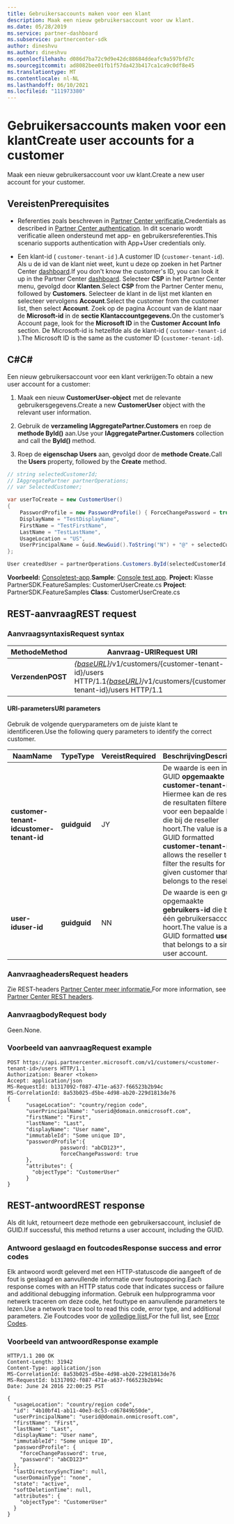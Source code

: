 ```yaml
---
title: Gebruikersaccounts maken voor een klant
description: Maak een nieuw gebruikersaccount voor uw klant.
ms.date: 05/28/2019
ms.service: partner-dashboard
ms.subservice: partnercenter-sdk
author: dineshvu
ms.author: dineshvu
ms.openlocfilehash: d086d7ba72c9d9e42dc88684ddeafc9a597bfd7c
ms.sourcegitcommit: ad8082bee01fb1f57da423b417ca1ca9c0df8e45
ms.translationtype: MT
ms.contentlocale: nl-NL
ms.lasthandoff: 06/10/2021
ms.locfileid: "111973380"
---
```

# <a name="create-user-accounts-for-a-customer"></a><span data-ttu-id="68683-103">Gebruikersaccounts maken voor een klant</span><span class="sxs-lookup"><span data-stu-id="68683-103">Create user accounts for a customer</span></span>

<span data-ttu-id="68683-104">Maak een nieuw gebruikersaccount voor uw klant.</span><span class="sxs-lookup"><span data-stu-id="68683-104">Create a new user account for your customer.</span></span>

## <a name="prerequisites"></a><span data-ttu-id="68683-105">Vereisten</span><span class="sxs-lookup"><span data-stu-id="68683-105">Prerequisites</span></span>

- <span data-ttu-id="68683-106">Referenties zoals beschreven in [Partner Center verificatie.](partner-center-authentication.md)</span><span class="sxs-lookup"><span data-stu-id="68683-106">Credentials as described in [Partner Center authentication](partner-center-authentication.md).</span></span> <span data-ttu-id="68683-107">In dit scenario wordt verificatie alleen ondersteund met app- en gebruikersreferenties.</span><span class="sxs-lookup"><span data-stu-id="68683-107">This scenario supports authentication with App+User credentials only.</span></span>

- <span data-ttu-id="68683-108">Een klant-id ( `customer-tenant-id` ).</span><span class="sxs-lookup"><span data-stu-id="68683-108">A customer ID (`customer-tenant-id`).</span></span> <span data-ttu-id="68683-109">Als u de id van de klant niet weet, kunt u deze op zoeken in het Partner Center [dashboard](https://partner.microsoft.com/dashboard).</span><span class="sxs-lookup"><span data-stu-id="68683-109">If you don't know the customer's ID, you can look it up in the Partner Center [dashboard](https://partner.microsoft.com/dashboard).</span></span> <span data-ttu-id="68683-110">Selecteer **CSP** in het Partner Center menu, gevolgd door **Klanten**.</span><span class="sxs-lookup"><span data-stu-id="68683-110">Select **CSP** from the Partner Center menu, followed by **Customers**.</span></span> <span data-ttu-id="68683-111">Selecteer de klant in de lijst met klanten en selecteer vervolgens **Account**.</span><span class="sxs-lookup"><span data-stu-id="68683-111">Select the customer from the customer list, then select **Account**.</span></span> <span data-ttu-id="68683-112">Zoek op de pagina Account van de klant naar de **Microsoft-id** in de **sectie Klantaccountgegevens.**</span><span class="sxs-lookup"><span data-stu-id="68683-112">On the customer’s Account page, look for the **Microsoft ID** in the **Customer Account Info** section.</span></span> <span data-ttu-id="68683-113">De Microsoft-id is hetzelfde als de klant-id ( `customer-tenant-id` ).</span><span class="sxs-lookup"><span data-stu-id="68683-113">The Microsoft ID is the same as the customer ID  (`customer-tenant-id`).</span></span>

## <a name="c"></a><span data-ttu-id="68683-114">C\#</span><span class="sxs-lookup"><span data-stu-id="68683-114">C\#</span></span>

<span data-ttu-id="68683-115">Een nieuw gebruikersaccount voor een klant verkrijgen:</span><span class="sxs-lookup"><span data-stu-id="68683-115">To obtain a new user account for a customer:</span></span>

1. <span data-ttu-id="68683-116">Maak een nieuw **CustomerUser-object** met de relevante gebruikersgegevens.</span><span class="sxs-lookup"><span data-stu-id="68683-116">Create a new **CustomerUser** object with the relevant user information.</span></span>

2. <span data-ttu-id="68683-117">Gebruik de **verzameling IAggregatePartner.Customers** en roep de **methode ById()** aan.</span><span class="sxs-lookup"><span data-stu-id="68683-117">Use your **IAggregatePartner.Customers** collection and call the **ById()** method.</span></span>

3. <span data-ttu-id="68683-118">Roep de **eigenschap Users** aan, gevolgd door de **methode Create.**</span><span class="sxs-lookup"><span data-stu-id="68683-118">Call the **Users** property, followed by the **Create** method.</span></span>

``` csharp
// string selectedCustomerId;
// IAggregatePartner partnerOperations;
// var SelectedCustomer;

var userToCreate = new CustomerUser()
{
    PasswordProfile = new PasswordProfile() { ForceChangePassword = true, Password = "Password!1" },
    DisplayName = "TestDisplayName",
    FirstName = "TestFirstName",
    LastName = "TestLastName",
    UsageLocation = "US",
    UserPrincipalName = Guid.NewGuid().ToString("N") + "@" + selectedCustomer.CompanyProfile.Domain.ToString()
};

User createdUser = partnerOperations.Customers.ById(selectedCustomerId).Users.Create(userToCreate);
```

<span data-ttu-id="68683-119">**Voorbeeld:** [Consoletest-app](console-test-app.md).</span><span class="sxs-lookup"><span data-stu-id="68683-119">**Sample**: [Console test app](console-test-app.md).</span></span> <span data-ttu-id="68683-120">**Project:** Klasse PartnerSDK.FeatureSamples: CustomerUserCreate.cs </span><span class="sxs-lookup"><span data-stu-id="68683-120">**Project**: PartnerSDK.FeatureSamples **Class**: CustomerUserCreate.cs</span></span>

## <a name="rest-request"></a><span data-ttu-id="68683-121">REST-aanvraag</span><span class="sxs-lookup"><span data-stu-id="68683-121">REST request</span></span>

### <a name="request-syntax"></a><span data-ttu-id="68683-122">Aanvraagsyntaxis</span><span class="sxs-lookup"><span data-stu-id="68683-122">Request syntax</span></span>

| <span data-ttu-id="68683-123">Methode</span><span class="sxs-lookup"><span data-stu-id="68683-123">Method</span></span>   | <span data-ttu-id="68683-124">Aanvraag-URI</span><span class="sxs-lookup"><span data-stu-id="68683-124">Request URI</span></span>                                                                                  |
|----------|----------------------------------------------------------------------------------------------|
| <span data-ttu-id="68683-125">**Verzenden**</span><span class="sxs-lookup"><span data-stu-id="68683-125">**POST**</span></span> | <span data-ttu-id="68683-126">[*{baseURL}*](partner-center-rest-urls.md)/v1/customers/{customer-tenant-id}/users HTTP/1.1</span><span class="sxs-lookup"><span data-stu-id="68683-126">[*{baseURL}*](partner-center-rest-urls.md)/v1/customers/{customer-tenant-id}/users HTTP/1.1</span></span> |

#### <a name="uri-parameters"></a><span data-ttu-id="68683-127">URI-parameters</span><span class="sxs-lookup"><span data-stu-id="68683-127">URI parameters</span></span>

<span data-ttu-id="68683-128">Gebruik de volgende queryparameters om de juiste klant te identificeren.</span><span class="sxs-lookup"><span data-stu-id="68683-128">Use the following query parameters to identify the correct customer.</span></span>

| <span data-ttu-id="68683-129">Naam</span><span class="sxs-lookup"><span data-stu-id="68683-129">Name</span></span> | <span data-ttu-id="68683-130">Type</span><span class="sxs-lookup"><span data-stu-id="68683-130">Type</span></span> | <span data-ttu-id="68683-131">Vereist</span><span class="sxs-lookup"><span data-stu-id="68683-131">Required</span></span> | <span data-ttu-id="68683-132">Beschrijving</span><span class="sxs-lookup"><span data-stu-id="68683-132">Description</span></span> |
|----- |----- | -------- |------------ |
| <span data-ttu-id="68683-133">**customer-tenant-id**</span><span class="sxs-lookup"><span data-stu-id="68683-133">**customer-tenant-id**</span></span> | <span data-ttu-id="68683-134">**guid**</span><span class="sxs-lookup"><span data-stu-id="68683-134">**guid**</span></span> | <span data-ttu-id="68683-135">J</span><span class="sxs-lookup"><span data-stu-id="68683-135">Y</span></span> | <span data-ttu-id="68683-136">De waarde is een in GUID **opgemaakte customer-tenant-id.** Hiermee kan de reseller de resultaten filteren voor een bepaalde klant die bij de reseller hoort.</span><span class="sxs-lookup"><span data-stu-id="68683-136">The value is a GUID formatted **customer-tenant-id**. It allows the reseller to filter the results for a given customer that belongs to the reseller.</span></span> |
| <span data-ttu-id="68683-137">**user-id**</span><span class="sxs-lookup"><span data-stu-id="68683-137">**user-id**</span></span> | <span data-ttu-id="68683-138">**guid**</span><span class="sxs-lookup"><span data-stu-id="68683-138">**guid**</span></span> | <span data-ttu-id="68683-139">N</span><span class="sxs-lookup"><span data-stu-id="68683-139">N</span></span> | <span data-ttu-id="68683-140">De waarde is een guid-opgemaakte **gebruikers-id** die bij één gebruikersaccount hoort.</span><span class="sxs-lookup"><span data-stu-id="68683-140">The value is a GUID formatted **user-id** that belongs to a single user account.</span></span> |

### <a name="request-headers"></a><span data-ttu-id="68683-141">Aanvraagheaders</span><span class="sxs-lookup"><span data-stu-id="68683-141">Request headers</span></span>

<span data-ttu-id="68683-142">Zie REST-headers [Partner Center meer informatie.](headers.md)</span><span class="sxs-lookup"><span data-stu-id="68683-142">For more information, see [Partner Center REST headers](headers.md).</span></span>

### <a name="request-body"></a><span data-ttu-id="68683-143">Aanvraagbody</span><span class="sxs-lookup"><span data-stu-id="68683-143">Request body</span></span>

<span data-ttu-id="68683-144">Geen.</span><span class="sxs-lookup"><span data-stu-id="68683-144">None.</span></span>

### <a name="request-example"></a><span data-ttu-id="68683-145">Voorbeeld van aanvraag</span><span class="sxs-lookup"><span data-stu-id="68683-145">Request example</span></span>

```http
POST https://api.partnercenter.microsoft.com/v1/customers/<customer-tenant-id>/users HTTP/1.1
Authorization: Bearer <token>
Accept: application/json
MS-RequestId: b1317092-f087-471e-a637-f66523b2b94c
MS-CorrelationId: 8a53b025-d5be-4d98-ab20-229d1813de76
{
      "usageLocation": "country/region code",
      "userPrincipalName": "userid@domain.onmicrosoft.com",
      "firstName": "First",
      "lastName": "Last",
      "displayName": "User name",
      "immutableId": "Some unique ID",
      "passwordProfile":{
                 password: "abCD123*",
                 forceChangePassword: true
      },
      "attributes": {
        "objectType": "CustomerUser"
      }
}
```

## <a name="rest-response"></a><span data-ttu-id="68683-146">REST-antwoord</span><span class="sxs-lookup"><span data-stu-id="68683-146">REST response</span></span>

<span data-ttu-id="68683-147">Als dit lukt, retourneert deze methode een gebruikersaccount, inclusief de GUID.</span><span class="sxs-lookup"><span data-stu-id="68683-147">If successful, this method returns a user account, including the GUID.</span></span>

### <a name="response-success-and-error-codes"></a><span data-ttu-id="68683-148">Antwoord geslaagd en foutcodes</span><span class="sxs-lookup"><span data-stu-id="68683-148">Response success and error codes</span></span>

<span data-ttu-id="68683-149">Elk antwoord wordt geleverd met een HTTP-statuscode die aangeeft of de fout is geslaagd en aanvullende informatie over foutopsporing.</span><span class="sxs-lookup"><span data-stu-id="68683-149">Each response comes with an HTTP status code that indicates success or failure and additional debugging information.</span></span> <span data-ttu-id="68683-150">Gebruik een hulpprogramma voor netwerk traceren om deze code, het fouttype en aanvullende parameters te lezen.</span><span class="sxs-lookup"><span data-stu-id="68683-150">Use a network trace tool to read this code, error type, and additional parameters.</span></span> <span data-ttu-id="68683-151">Zie Foutcodes voor de [volledige lijst.](error-codes.md)</span><span class="sxs-lookup"><span data-stu-id="68683-151">For the full list, see [Error Codes](error-codes.md).</span></span>

### <a name="response-example"></a><span data-ttu-id="68683-152">Voorbeeld van antwoord</span><span class="sxs-lookup"><span data-stu-id="68683-152">Response example</span></span>

```http
HTTP/1.1 200 OK
Content-Length: 31942
Content-Type: application/json
MS-CorrelationId: 8a53b025-d5be-4d98-ab20-229d1813de76
MS-RequestId: b1317092-f087-471e-a637-f66523b2b94c
Date: June 24 2016 22:00:25 PST

{
  "usageLocation": "country/region code",
  "id": "4b10bf41-ab11-40e3-8c53-cd67849b50de",
  "userPrincipalName": "userid@domain.onmicrosoft.com",
  "firstName": "First",
  "lastName": "Last",
  "displayName": "User name",
  "immutableId": "Some unique ID",
  "passwordProfile": {
    "forceChangePassword": true,
    "password": "abCD123*"
  },
  "lastDirectorySyncTime": null,
  "userDomainType": "none",
  "state": "active",
  "softDeletionTime": null,
  "attributes": {
    "objectType": "CustomerUser"
  }
}
```